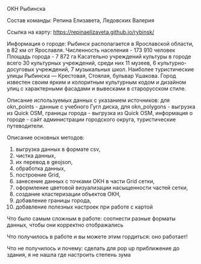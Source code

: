ОКН Рыбинска

Состав команды: Репина Елизавета, Ледовских Валерия

Ссылка на карту: https://repinaelizaveta.github.io/rybinsk/

Информация о городе: 
Рыбинск располагается в Ярославской области, в 82 км от Ярославля. 
Численность населения - 173 910 человек
Площадь города - 7 872 га
Касательно учреждений культуры в городе всего 30 культурных учреждений, среди них 11 музеев, 6 культурно-досуговых учреждений, 7 музыкальных школ. Наиболее туристические улицы Рыбинска — Крестовая, Стоялая, бульвар Ушакова. Город известен своим ярким и колоритным культурным кодом и дизайном улиц с характерными фасадами и вывесками в старорусском стиле.

Описание используемых данных с указанием источников: 
для okn_points - данные с учебного Гугл диска, 
для okn_polygons - выгрузка из Quick OSM, 
границы города - выгрузка из Quick OSM, 
информация о городе - сайт администрации городского округа, туристические путеводители.

Описание основных методов: 
1. выгрузка данных в формате csv,
2. чистка данных,
3. их перевод в geojson,
4. обработка данных,
5. построение Grid,
6. занесение данных с точками ОКН в части Grid сетки,
7. оформление цветовой визуализации насыщенности частей сетки,
8. создание кластеризации объектов ОКН,
9. добавление границы города,
10. добавление полезных настроек при работе с картой

Что было самым сложным в работе: соотнести разные форматы данных, чтобы они корректно отображались

Что получилось в работе и вы можете этим гордиться: оно работает!

Что не получилось и почему: сделать для pop up приближение до здания, я не нашла где настроить степень зума

